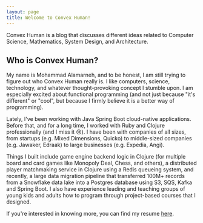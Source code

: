 ```yaml
---
layout: page
title: Welcome to Convex Human!
---
```


Convex Human is a blog that discusses different ideas related to Computer Science, Mathematics, System Design, and Architecture.

## Who is Convex Human?
My name is Mohammad Alamarneh, and to be honest, I am still trying to figure out who Convex Human really is. I like computers, science, technology, and whatever thought-provoking concept I stumble upon. I am especially excited about functional programming (and not just because "it's different" or "cool", but because I firmly believe it is a better way of programming).

Lately, I've been working with Java Spring Boot cloud-native applications. Before that, and for a long time, I worked with Ruby and Clojure professionally (and I miss it 😢). I have been with companies of all sizes, from startups (e.g. Mixed Dimensions, Quicko) to middle-sized companies (e.g. Jawaker, Edraak) to large businesses (e.g. Expedia, Angi).

Things I built include game engine backend logic in Clojure (for multiple board and card games like Monopoly Deal, Chess, and others), a distributed player matchmaking service in Clojure using a Redis queueing system, and recently, a large data migration pipeline that transferred 100M+ records from a Snowflake data lake into a Postgres database using S3, SQS, Kafka and Spring Boot. I also have experience leading and teaching groups of young kids and adults how to program through project-based courses that I designed.

If you're interested in knowing more, you can find my resume [here](https://docs.google.com/document/d/1UhR3peBFVA9Rn3iYiLsYswrvta3ADFEF363Al8U1kWw/edit?usp=sharing).
